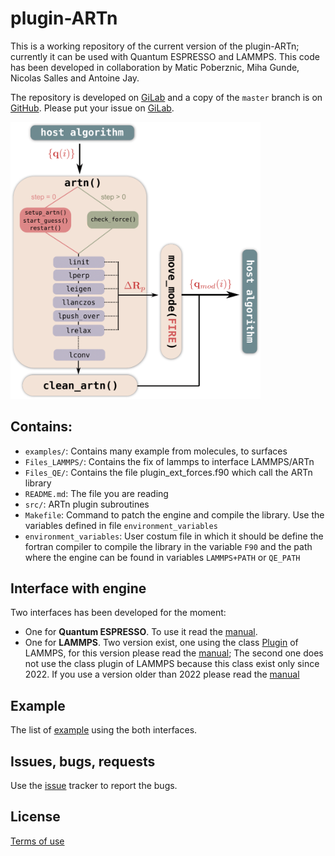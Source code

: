 # plugin-ARTn

This is a working repository of the current version of the plugin-ARTn; currently it can be used with Quantum ESPRESSO and LAMMPS.
This code has been developed in collaboration by Matic Poberznic, Miha Gunde, Nicolas Salles and Antoine Jay.

The repository is developed on [GiLab](https://gitlab.com/mammasmias/artn-plugin) and a copy of the `master` branch is on [GitHub](https://github.com/mammasmias/ARTn-Plugin). Please put your issue on [GiLab](https://gitlab.com/mammasmias/artn-plugin).

<img src="./.extra/ARTn_workflow-1.png" alt="ARTn-Plugin Work Flow" width="400" size="auto" />


## Contains:


- `examples/`: Contains many example from molecules, to surfaces
- `Files_LAMMPS/`: Contains the fix of lammps to interface LAMMPS/ARTn
- `Files_QE/`: Contains the file plugin_ext_forces.f90 which call the ARTn library
- `README.md`: The file you are reading
- `src/`: ARTn plugin subroutines 
- `Makefile`: Command to patch the engine and compile the library. Use the variables defined in file `environment_variables`
- `environment_variables`: User costum file in which it should be define the fortran compiler to compile the library in the variable `F90` and the path where the engine can be found in variables `LAMMPS+PATH` or `QE_PATH`

## Interface with engine

Two interfaces has been developed for the moment:

- One for **Quantum ESPRESSO**. To use it read the [manual](./Files_QE/README.md).
- One for **LAMMPS**. Two version exist, one using the class [Plugin](https://docs.lammps.org/plugin.html) of LAMMPS, for this version please read the [manual](./Files_LAMMPS/README.md); The second one does not use the class plugin of LAMMPS because this class exist only since 2022. If you use a version older than 2022 please read the [manual](./Files_LAMMPS/README-old.md)

## Example

The list of [example](./examples/README.md) using the both interfaces.


## Issues, bugs, requests

Use the [issue](https://gitlab.com/mammasmias/artn-plugin/-/issues) tracker to report the bugs.

## License

[Terms of use](./TERMS_OF_USE)
